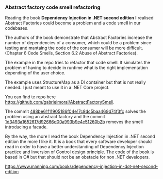 ### Abstract factory code smell refactoring

Reading the book **Dependency Injection in .NET second edition** I realised Abstract Factories could become a problem and a code smell in our codebases.

The authors of the book demonstrate that Abstract Factories increase the number of dependencies of a consumer, which could be a problem since testing and mantaing the code of the consumer will be more difficult. (Chapter 6 Code Smells, Section 6.2 Abuse of Abstract Factories).

The example in the repo tries to refactor that code smell. It simulates the problem of having to decide in runtime what is the right implementation depending of the user choice.

The example uses StructureMap as a DI container but that is not really needed. I just meant to use it in a .NET Core project. 

You can find te repo here https://github.com/gabrielmoral/AbstractFactorySmell.

The commit [488be61f11905186f04e17c8dc5baa469d74f3fc](https://github.com/gabrielmoral/AbstractFactorySmell/commit/488be61f11905186f04e17c8dc5baa469d74f3fc)  solves the problem using an abstract factory and the commit [1d3493a1652617d92666d00a993b9e4c51260b2b](https://github.com/gabrielmoral/AbstractFactorySmell/commit/1d3493a1652617d92666d00a993b9e4c51260b2b) removes the smell introducing a facade.

By the way, the more I read the book Dependency Injection in .NET second edition the more I like it. It is a book that every software developer should read in order to have a better understanding of Dependency Injection practice and Inversion of Control design principle. The code of the book is based in C# but that should not be an obstacle for non .NET developers.

https://www.manning.com/books/dependency-injection-in-dot-net-second-edition
